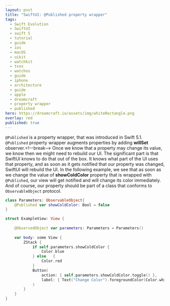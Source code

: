 ```yaml
---
layout: post
title: "SwiftUI: @Published property wrapper"
tags:
  - Swift Evolution
  - SwiftUI
  - swift 5
  - tutorial
  - guide
  - ios
  - macOS
  - uikit
  - watchkit
  - tvos
  - watchos
  - guide
  - iphone
  - architecture
  - guide
  - apple
  - dreamcraft
  - property wrapper
  - published
hero: https://dreamcraft.io/assets/img/whiteRectangle.png
overlay: red
published: true
---
```

`@Published` is a property wrapper, that was introduced in Swift 5.1. `@Published` property wrapper augments properties by adding **willSet** observer.<!–-break-–>
Once we know that a property may change its value, we know then we might need to rebuild our UI. The significant part is that SwiftUI knows to do that out of the box. It knows what part of the UI uses that property, and as soon as it gets notified that our property was changed, SwiftUI will rebuild the UI.
In the following example, we see that as soon as we change the value of **showColdColor** property that is wrapped with `@Published`, our view will get notified and will change its color immediately. And of course, our property should be part of a class that conforms to `ObservableObject` protocol.

```swift
class Parameters: ObservableObject{
    @Published var showColdColor: Bool = false
}

struct ExampleView: View {
    
    @ObservedObject var parameters: Parameters = Parameters()
    
    var body: some View {
        ZStack {
            if self.parameters.showColdColor {
                Color.blue
            } else   {
                Color.red
            }
            Button(
                action: { self.parameters.showColdColor.toggle() },
                label: { Text("Change Color").foregroundColor(Color.white) }
            )
        }
    }
}
```
